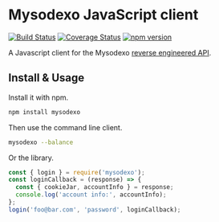 # Mysodexo JavaScript client

[![Build Status](https://travis-ci.com/AndreMiras/mysodexo.js.svg?branch=develop)](https://travis-ci.com/AndreMiras/mysodexo.js)
[![Coverage Status](https://coveralls.io/repos/github/AndreMiras/mysodexo.js/badge.svg?branch=develop)](https://coveralls.io/github/AndreMiras/mysodexo.js?branch=develop)
[![npm version](https://badge.fury.io/js/mysodexo.svg)](https://badge.fury.io/js/mysodexo)

A Javascript client for the Mysodexo [reverse engineered API](https://medium.com/@andre.miras/reverse-engineering-sodexos-api-d13710b7bf0d).


## Install & Usage
Install it with npm.
```sh
npm install mysodexo
```
Then use the command line client.
```sh
mysodexo --balance
```
Or the library.
```js
const { login } = require('mysodexo');
const loginCallback = (response) => {
  const { cookieJar, accountInfo } = response;
  console.log('account info:', accountInfo);
};
login('foo@bar.com', 'password', loginCallback);
```
